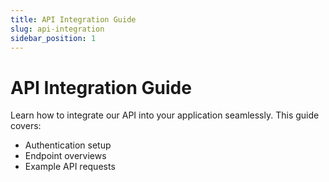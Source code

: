 ```yaml
---
title: API Integration Guide
slug: api-integration
sidebar_position: 1
---
```


# API Integration Guide

Learn how to integrate our API into your application seamlessly. This guide covers:
- Authentication setup
- Endpoint overviews
- Example API requests


